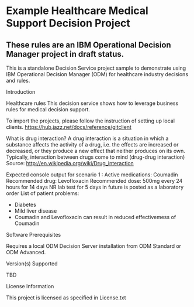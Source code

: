 # Example Healthcare Medical Support Decision Project
## These rules are an IBM Operational Decision Manager project in draft status.

This is a standalone Decision Service project sample to demonstrate using IBM Operational Decision Manager (ODM) for healthcare industry decisions and rules.

Introduction

Healthcare rules
This decision service shows how to leverage business rules for medical decision support.

To import the projects, please follow the instruction of setting up local clients. 
https://hub.jazz.net/docs/reference/gitclient

What is drug interaction?
A drug interaction is a situation in which a substance affects the activity of a drug,
i.e. the effects are increased or decreased, or they produce a new effect that neither 
produces on its own. Typically, interaction between drugs come to mind (drug-drug interaction)
Source: http://en.wikipedia.org/wiki/Drug_interaction

Expected console output for scenario 1 : 
Active medications: 
Coumadin
Recommended drug: Levofloxacin
Recommended dose: 500mg every 24 hours for 14 days
NR lab test for 5 days in future is posted as a laboratory order
List of patient problems:
  - Diabetes
  - Mild liver disease
  - Coumadin and Levofloxacin can result in reduced effectivemess of Coumadin

Software Prerequisites

Requires a local ODM Decision Server installation from ODM Standard or ODM Advanced. 

Version(s) Supported

TBD

License Information

This project is licensed as specified in License.txt

